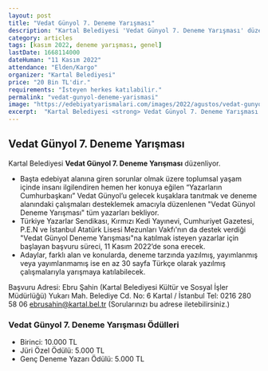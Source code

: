 ```yaml
---
layout: post
title: "Vedat Günyol 7. Deneme Yarışması"
description: "Kartal Belediyesi 'Vedat Günyol 7. Deneme Yarışması' düzenliyor."
category: articles
tags: [kasım 2022, deneme yarışması, genel]
lastDate: 1668114000
dateHuman: "11 Kasım 2022"
attendance: "Elden/Kargo"
organizer: "Kartal Belediyesi"
price: "20 Bin TL'dir."
requirements: "İsteyen herkes katılabilir."
permalink: "vedat-gunyol-deneme-yarismasi"
image: "https://edebiyatyarismalari.com/images/2022/agustos/vedat-gunyol-deneme-yarismasi.jpg"
excerpt:  "Kartal Belediyesi <strong> Vedat Günyol 7. Deneme Yarışması </strong> düzenliyor."
---
```


## Vedat Günyol 7. Deneme Yarışması
Kartal Belediyesi **Vedat Günyol 7. Deneme Yarışması** düzenliyor.  

- Başta edebiyat alanına giren sorunlar olmak üzere toplumsal yaşam içinde insanı ilgilendiren hemen her konuya eğilen “Yazarların Cumhurbaşkanı” Vedat Günyol’u gelecek kuşaklara tanıtmak ve deneme alanındaki çalışmaları desteklemek amacıyla düzenlenen "Vedat Günyol Deneme Yarışması" tüm yazarları bekliyor. 
- Türkiye Yazarlar Sendikası, Kırmızı Kedi Yayınevi, Cumhuriyet Gazetesi, P.E.N ve İstanbul Atatürk Lisesi Mezunları Vakfı'nın da destek verdiği  "Vedat Günyol Deneme Yarışması"na katılmak isteyen yazarlar için başlayan başvuru süreci, 11 Kasım 2022’de sona erecek.
- Adaylar, farklı alan ve konularda, deneme tarzında yazılmış, yayımlanmış veya yayımlanmamış ise en az 30 sayfa Türkçe olarak yazılmış çalışmalarıyla yarışmaya katılabilecek.

Başvuru Adresi:
Ebru Şahin (Kartal Belediyesi Kültür ve Sosyal İşler Müdürlüğü) 
Yukarı Mah. Belediye Cd. No: 6 Kartal / İstanbul 
Tel: 0216 280 58 06 
ebrusahin@kartal.bel.tr  (Sorularınızı bu adrese iletebilirsiniz.)

### Vedat Günyol 7. Deneme Yarışması Ödülleri
- Birinci: 10.000 TL
- Jüri Özel Ödülü: 5.000 TL
- Genç Deneme Yazarı Ödülü: 5.000 TL